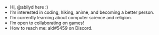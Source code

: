 - Hi, @abilyd here :)
- I’m interested in coding, hiking, anime, and becoming a better person.
- I’m currently learning about computer science and religion.
- I’m open to collaborating on games!
- How to reach me: ald#5459 on Discord.
